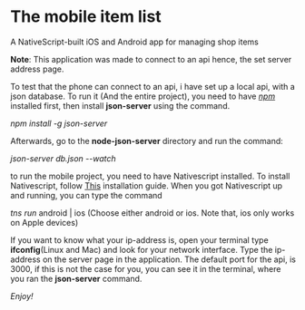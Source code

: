# The mobile item list
A NativeScript-built iOS and Android app for managing shop items

**Note**: This application was made to connect to an api hence, the set server address page.

To test that the phone can connect to an api, i have set up a local api, with a json database. 
To run it (And the entire project), you need to have [_npm_](https://docs.npmjs.com/getting-started/installing-node) installed first, then install **json-server** using the command.
 
_npm install -g json-server_

Afterwards, go to the **node-json-server** directory and run the command:

_json-server db.json --watch_

to run the mobile project, you need to have Nativescript installed. To install Nativescript, follow [This](http://docs.nativescript.org/start/quick-setup) installation guide.
When you got Nativescript up and running, you can type the command
 
 _tns run_ android | ios (Choose either android or ios. Note that, ios only works on Apple devices)
 
 If you want to know what your ip-address is, open your terminal type **ifconfig**(Linux and Mac) and look for your network interface. Type the ip-address on the server page in the application. 
 The default port for the api, is 3000, if this is not the case for you, you can see it in the terminal, where you ran the **json-server** command.
  
  *Enjoy!*